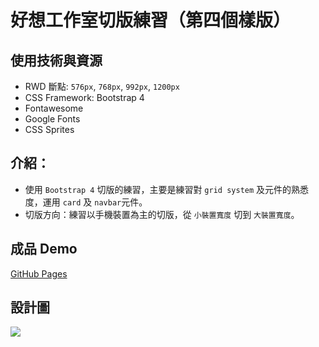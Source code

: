 
好想工作室切版練習（第四個樣版）
== 

## 使用技術與資源

- RWD 斷點: `576px`, `768px`, `992px`, `1200px`
- CSS Framework: Bootstrap 4
- Fontawesome
- Google Fonts
- CSS Sprites

## 介紹：

- 使用 `Bootstrap 4` 切版的練習，主要是練習對 `grid system` 及元件的熟悉度，運用 `card` 及 `navbar`元件。
- 切版方向：練習以手機裝置為主的切版，從 `小裝置寬度` 切到 `大裝置寬度`。

## 成品 Demo

[GitHub Pages](https://askiebaby.github.io/goodideas_t4/askie/)


## 設計圖

![](https://i.imgur.com/Oyi99eu.jpg)

